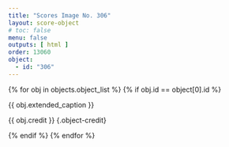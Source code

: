 ```yaml
---
title: "Scores Image No. 306"
layout: score-object
# toc: false
menu: false
outputs: [ html ]
order: 13060
object:
  - id: "306"
---
```


{% for obj in objects.object_list %}
{% if obj.id == object[0].id %}

{{ obj.extended_caption }}

{{ obj.credit }} {.object-credit}

{% endif %}
{% endfor %}
